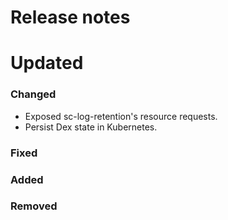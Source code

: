 # Release notes

# Updated

### Changed

 - Exposed sc-log-retention's resource requests.
 - Persist Dex state in Kubernetes.

### Fixed

### Added

### Removed

